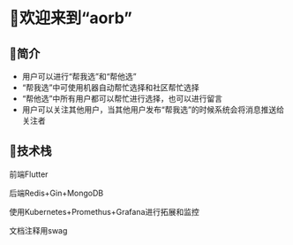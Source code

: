 # 👐欢迎来到“aorb”

## 💖简介

- 用户可以进行“帮我选”和“帮他选”
- “帮我选”中可使用机器自动帮忙选择和社区帮忙选择
- “帮他选”中所有用户都可以帮忙进行选择，也可以进行留言
- 用户可以关注其他用户，当其他用户发布“帮我选”的时候系统会将消息推送给关注者



## 💪技术栈

前端Flutter

后端Redis+Gin+MongoDB

使用Kubernetes+Promethus+Grafana进行拓展和监控

文档注释用swag